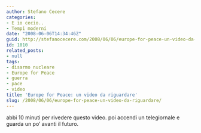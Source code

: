 ```yaml
---
author: Stefano Cecere
categories:
- E io cecio..
- Tempi moderni
date: "2008-06-06T14:34:46Z"
guid: http://stefanocecere.com/2008/06/06/europe-for-peace-un-video-da-riguardare/
id: 1010
related_posts:
- null
tags:
- disarmo nucleare
- Europe for Peace
- guerra
- pace
- video
title: 'Europe for Peace: un video da riguardare'
slug: /2008/06/06/europe-for-peace-un-video-da-riguardare/
---
```


abbi 10 minuti per rivedere questo video. poi accendi un telegiornale e guarda un po&#8217; avanti il futuro.